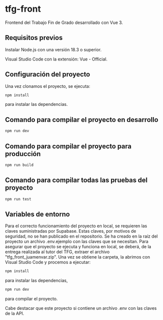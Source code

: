 # tfg-front

Frontend del Trabajo Fin de Grado desarrollado con Vue 3.

## Requisitos previos

Instalar Node.js con una versión 18.3 o superior.

Visual Studio Code con la extensión: Vue - Official.

## Configuración del proyecto

Una vez clonamos el proyecto, se ejecuta:
```sh
npm install
```

para instalar las dependencias.

## Comando para compilar el proyecto en desarrollo

```sh
npm run dev
```

## Comando para compilar el proyecto para producción

```sh
npm run build
```

## Comando para compilar todas las pruebas del proyecto

```sh
npm run test
```

## Variables de entorno

Para el correcto funcionamiento del proyecto en local, se requieren las claves suministradas por Supabase. Estas claves, por motivos de seguridad, no se han publicado en el repositorio. Se ha creado en la raíz del proyecto un archivo .env.ejemplo con las claves que se necesitan. Para asegurar que el proyecto se ejecuta y funciona en local, se deberá, de la entrega realizada al tutor del TFG, extraer el archivo "tfg_front_juamenvar.zip". Una vez se obtiene la carpeta, la abrimos con Visual Studio Code y procemos a ejecutar:


```sh
npm install
```

para instalar las dependencias,


```sh
npm run dev
```

para compilar el proyecto. 

Cabe destacar que este proyecto si contiene un archivo .env con las claves de la API.